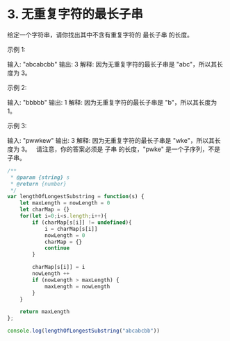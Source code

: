 # 3. 无重复字符的最长子串
给定一个字符串，请你找出其中不含有重复字符的 最长子串 的长度。

示例 1:

输入: "abcabcbb"
输出: 3 
解释: 因为无重复字符的最长子串是 "abc"，所以其长度为 3。


示例 2:

输入: "bbbbb"
输出: 1
解释: 因为无重复字符的最长子串是 "b"，所以其长度为 1。


示例 3:

输入: "pwwkew"
输出: 3
解释: 因为无重复字符的最长子串是 "wke"，所以其长度为 3。
     请注意，你的答案必须是 子串 的长度，"pwke" 是一个子序列，不是子串。

```js
/**
 * @param {string} s
 * @return {number}
 */
var lengthOfLongestSubstring = function(s) {
    let maxLength = nowLength = 0
    let charMap = {}
    for(let i=0;i<s.length;i++){
        if (charMap[s[i]] != undefined){
            i = charMap[s[i]]
            nowLength = 0
            charMap = {}
            continue
        }

        charMap[s[i]] = i
        nowLength ++
        if (nowLength > maxLength) {
            maxLength = nowLength
        }
    }

    return maxLength
};

console.log(lengthOfLongestSubstring("abcabcbb"))
```